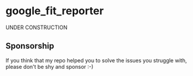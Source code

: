 # google_fit_reporter

UNDER CONSTRUCTION

## Sponsorship

If you think that my repo helped you to solve the issues you struggle with, please don't be shy and sponsor :-)
